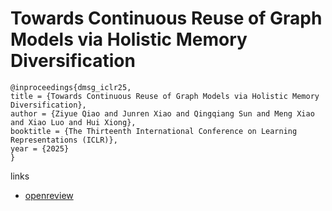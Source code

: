 # Towards Continuous Reuse of Graph Models via Holistic Memory Diversification

```
@inproceedings{dmsg_iclr25,
title = {Towards Continuous Reuse of Graph Models via Holistic Memory Diversification},
author = {Ziyue Qiao and Junren Xiao and Qingqiang Sun and Meng Xiao and Xiao Luo and Hui Xiong},
booktitle = {The Thirteenth International Conference on Learning Representations (ICLR)},
year = {2025}
}
```

links
- [openreview](https://openreview.net/forum?id=Pbz4i7B0B4)
